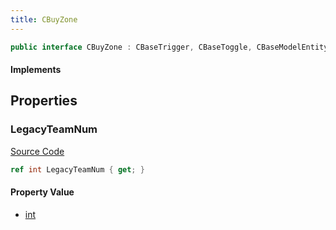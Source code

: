 ```yaml
---
title: CBuyZone
---
```


```csharp
public interface CBuyZone : CBaseTrigger, CBaseToggle, CBaseModelEntity, CBaseEntity, CEntityInstance, ISchemaClass<CEntityInstance>, ISchemaClass<CBaseEntity>, ISchemaClass<CBaseModelEntity>, ISchemaClass<CBaseToggle>, ISchemaClass<CBaseTrigger>, ISchemaClass<CBuyZone>, ISchemaField, ISchemaClass, INativeHandle
```

#### Implements

## Properties

### LegacyTeamNum

[Source Code](https://github.com/swiftly-solution/swiftlys2/blob/main/managed/src/SwiftlyS2.Generated/Schemas/Interfaces/CBuyZone.cs#L17)

```csharp
ref int LegacyTeamNum { get; }
```

#### Property Value

- [int](https://learn.microsoft.com/dotnet/api/system.int32)

